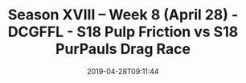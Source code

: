 ---
title: Season XVIII – Week 8 (April 28) - DCGFFL - S18 Pulp Friction vs S18 PurPauls
  Drag Race
teams-score:
- team: _teams/s18-orange.md
  score:
- team: _teams/purple.md
  score: 19
mvp: Johnny Moseman (Purple), Smiffy (Orange)
game-ball: ''
sportsperson: ''
season: 16
week: 8
date: '2019-04-28T09:11:44'
pageid: season-xviii-week-8-april-28-6939-vs-6912
---